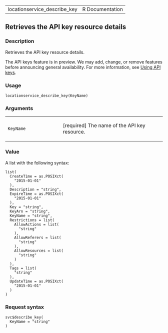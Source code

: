 <table style="width: 100%;">
<tbody>
<tr class="odd">
<td>locationservice_describe_key</td>
<td style="text-align: right;">R Documentation</td>
</tr>
</tbody>
</table>

## Retrieves the API key resource details

### Description

Retrieves the API key resource details.

The API keys feature is in preview. We may add, change, or remove
features before announcing general availability. For more information,
see [Using API
keys](https://docs.aws.amazon.com/location/latest/developerguide/using-apikeys.html).

### Usage

    locationservice_describe_key(KeyName)

### Arguments

<table>
<colgroup>
<col style="width: 35%" />
<col style="width: 65%" />
</colgroup>
<tbody>
<tr class="odd">
<td><code
id="locationservice_describe_key_:_KeyName">KeyName</code></td>
<td><p>[required] The name of the API key resource.</p></td>
</tr>
</tbody>
</table>

### Value

A list with the following syntax:

    list(
      CreateTime = as.POSIXct(
        "2015-01-01"
      ),
      Description = "string",
      ExpireTime = as.POSIXct(
        "2015-01-01"
      ),
      Key = "string",
      KeyArn = "string",
      KeyName = "string",
      Restrictions = list(
        AllowActions = list(
          "string"
        ),
        AllowReferers = list(
          "string"
        ),
        AllowResources = list(
          "string"
        )
      ),
      Tags = list(
        "string"
      ),
      UpdateTime = as.POSIXct(
        "2015-01-01"
      )
    )

### Request syntax

    svc$describe_key(
      KeyName = "string"
    )

